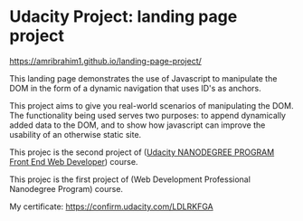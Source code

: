 # Udacity Project: landing page project
https://amribrahim1.github.io/landing-page-project/

This landing page demonstrates the use of Javascript to manipulate the DOM in the form of a dynamic navigation that uses ID's as anchors.

This project aims to give you real-world scenarios of manipulating the DOM. The functionality being used serves two purposes: to append dynamically added data to the DOM, and to show how javascript can improve the usability of an otherwise static site.

This projec is the second project of ([Udacity NANODEGREE PROGRAM Front End Web Developer](https://www.udacity.com/course/front-end-web-developer-nanodegree--nd0011)) course.

This projec is the first project of (Web Development Professional Nanodegree Program) course.

My certificate:
https://confirm.udacity.com/LDLRKFGA
